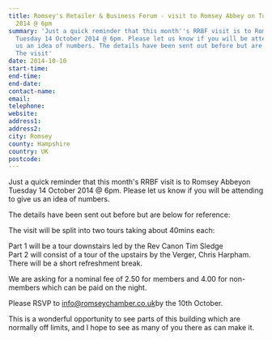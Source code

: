 ```yaml
---
title: Romsey's Retailer & Business Forum - visit to Romsey Abbey on Tuesday 14 October
  2014 @ 6pm
summary: 'Just a quick reminder that this month''s RRBF visit is to Romsey Abbey on
  Tuesday 14 October 2014 @ 6pm. Please let us know if you will be attending to give
  us an idea of numbers. The details have been sent out before but are below for reference:
  The visit'
date: 2014-10-10
start-time: 
end-time: 
end-date: 
contact-name: 
email: 
telephone: 
website: 
address1: 
address2: 
city: Romsey
county: Hampshire
country: UK
postcode: 
---
```

Just a quick reminder that this month's RRBF visit is to Romsey Abbeyon Tuesday 14 October 2014 @ 6pm. Please let us know if you will be attending to give us an idea of numbers.

The details have been sent out before but are below for reference:

The visit will be split into two tours taking about 40mins each:

Part 1 will be a tour downstairs led by the Rev Canon Tim Sledge  
Part 2 will consist of a tour of the upstairs by the Verger, Chris Harpham.  
There will be a short refreshment break.

We are asking for a nominal fee of 2.50 for members and 4.00 for non-members which can be paid on the night.

Please RSVP to [info@romseychamber.co.uk](mailto:info@romseychamber.co.uk)by the 10th October.

This is a wonderful opportunity to see parts of this building which are normally off limits, and I hope to see as many of you there as can make it.

